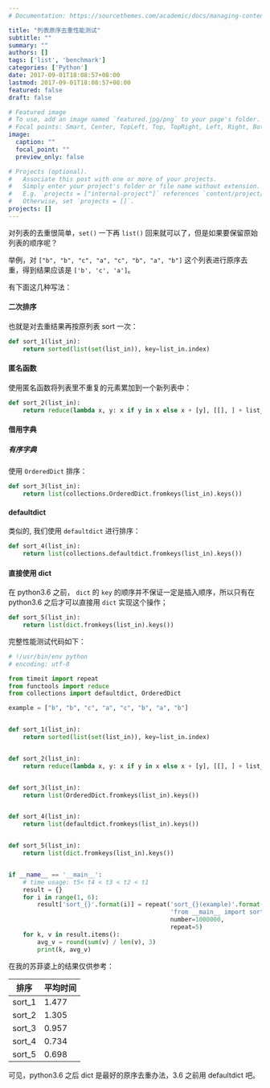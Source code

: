 ```yaml
---
# Documentation: https://sourcethemes.com/academic/docs/managing-content/

title: "列表原序去重性能测试"
subtitle: ""
summary: ""
authors: []
tags: ['list', 'benchmark']
categories: ['Python']
date: 2017-09-01T18:08:57+08:00
lastmod: 2017-09-01T18:08:57+08:00
featured: false
draft: false

# Featured image
# To use, add an image named `featured.jpg/png` to your page's folder.
# Focal points: Smart, Center, TopLeft, Top, TopRight, Left, Right, BottomLeft, Bottom, BottomRight.
image:
  caption: ""
  focal_point: ""
  preview_only: false

# Projects (optional).
#   Associate this post with one or more of your projects.
#   Simply enter your project's folder or file name without extension.
#   E.g. `projects = ["internal-project"]` references `content/project/deep-learning/index.md`.
#   Otherwise, set `projects = []`.
projects: []
---
```


对列表的去重很简单，`set()` 一下再 `list()` 回来就可以了，但是如果要保留原始列表的顺序呢？

举例，对 `["b", "b", "c", "a", "c", "b", "a", "b"]` 这个列表进行原序去重，得到结果应该是 `['b', 'c', 'a']`。

有下面这几种写法：

#### 二次排序

也就是对去重结果再按原列表 sort 一次：

```python
def sort_1(list_in):
    return sorted(list(set(list_in)), key=list_in.index)
```

#### 匿名函数

使用匿名函数将列表里不重复的元素累加到一个新列表中：

```python
def sort_2(list_in):
    return reduce(lambda x, y: x if y in x else x + [y], [[], ] + list_in)
```

#### 借用字典

##### 有序字典

使用 `OrderedDict` 排序：

```python
def sort_3(list_in):
    return list(collections.OrderedDict.fromkeys(list_in).keys())
```

#### defaultdict

类似的, 我们使用 `defaultdict` 进行排序：

```python
def sort_4(list_in):
    return list(collections.defaultdict.fromkeys(list_in).keys())
```

#### 直接使用 dict

在 python3.6 之前， `dict` 的 `key` 的顺序并不保证一定是插入顺序，所以只有在 python3.6 之后才可以直接用 `dict` 实现这个操作；

```python
def sort_5(list_in):
    return list(dict.fromkeys(list_in).keys())
```

完整性能测试代码如下：

```python
# !/usr/bin/env python
# encoding: utf-8

from timeit import repeat
from functools import reduce
from collections import defaultdict, OrderedDict

example = ["b", "b", "c", "a", "c", "b", "a", "b"]


def sort_1(list_in):
    return sorted(list(set(list_in)), key=list_in.index)


def sort_2(list_in):
    return reduce(lambda x, y: x if y in x else x + [y], [[], ] + list_in)


def sort_3(list_in):
    return list(OrderedDict.fromkeys(list_in).keys())


def sort_4(list_in):
    return list(defaultdict.fromkeys(list_in).keys())


def sort_5(list_in):
    return list(dict.fromkeys(list_in).keys())


if __name__ == '__main__':
    # time usage: t5< t4 < t3 < t2 < t1
    result = {}
    for i in range(1, 6):
        result['sort_{}'.format(i)] = repeat('sort_{}(example)'.format(i),
                                             'from __main__ import sort_{}, example'.format(i),
                                             number=1000000,
                                             repeat=5)
    for k, v in result.items():
        avg_v = round(sum(v) / len(v), 3)
        print(k, avg_v)

```

在我的苏菲婆上的结果仅供参考：

| 排序   | 平均时间 |
| ------ | -------- |
| sort_1 | 1.477    |
| sort_2 | 1.305    |
| sort_3 | 0.957    |
| sort_4 | 0.734    |
| sort_5 | 0.698    |

可见，python3.6 之后 dict 是最好的原序去重办法，3.6 之前用 defaultdict 吧。
